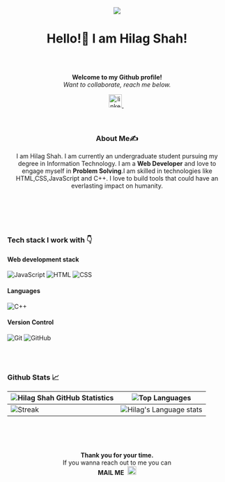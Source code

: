 <div align="center"><img src="https://media.giphy.com/media/f3iwJFOVOwuy7K6FFw/giphy.gif" /></div>

<h1 align="center">Hello!👋 I am Hilag Shah!</h1>
<br><br>
<p align="center" style="margin-top:10px">
<b>
Welcome to my Github profile!</b> <br> 
<i>Want to collaborate, reach me below.</i>
</p>

<div align="center">
  <a href="https://www.linkedin.com/in/shahhilag4/">
    <img src="https://imgur.com/a/TepG38l" alt="linkedin" width="30px" />
  </a>
  &nbsp;
</div>
<br>
<br>
  
  
<h3 align="center">About Me✍</h3>

<p align="center">I am Hilag Shah. I am currently an undergraduate student pursuing my degree in Information Technology. I am a <b>Web Developer</b> and love to engage myself in <b>Problem Solving</b>.I am skilled in technologies like HTML,CSS,JavaScript and C++. I love to build tools that could have an everlasting impact on humanity.</p>
<br>
<br>

<!--<h4 align="center"><b>Personal portfolio <a href="https://hilag-portfolio.herokuapp.com/">here</a>.</b></h4>-->
<br>
<br> 


<h3>Tech stack I work with 👇</h3>
<!-- ![ReactJS](https://img.shields.io/badge/ReactJS-61DAFB?&style=for-the-badge&logo=react&logoColor=white&style=plastic) -->
<!-- ![NodeJS](https://img.shields.io/badge/Node.js-43853D?style=for-the-badge&logo=node.js&logoColor=white&style=plastic&style=plastic) 
![MongoDB](https://img.shields.io/badge/MongoDB-4EA94B?style=for-the-badge&logo=mongodb&logoColor=white&style=plastic) -->
<!-- ![ExpressJS](https://img.shields.io/badge/Express.js-404D59?style=for-the-badge&style=plastic) -->

<h4>Web development stack</h4> 

![JavaScript](https://img.shields.io/badge/JavaScript-F7DF1E?style=for-the-badge&logo=javascript&logoColor=white&style=plastic) ![HTML](https://img.shields.io/badge/HTML5-E34F26?style=for-the-badge&logo=html5&logoColor=white&style=plastic) ![CSS](https://img.shields.io/badge/CSS-239120?&style=for-the-badge&logo=css3&logoColor=white&style=plastic)  
  
  
<h4>Languages</h4>     

![C++](https://img.shields.io/badge/c++-%2300599C.svg?style=for-the-badge&logo=c%2B%2B&logoColor=white&style=plastic)

<h4>Version Control</h4>  

![Git](https://img.shields.io/badge/git-%23F05033.svg?style=for-the-badge&logo=git&logoColor=white&style=plastic)  ![GitHub](https://img.shields.io/badge/github-%23121011.svg?style=for-the-badge&logo=github&logoColor=white&style=plastic)

<br><br>

<h3>Github Stats 📈</h3>



| ![Hilag Shah GitHub Statistics](https://github-readme-stats.vercel.app/api?username=shahhilag4&show_icons=true) | ![Top Languages](https://github-readme-stats.vercel.app/api/top-langs/?username=shahhilag4) |
| --- | --- |
| ![Streak](https://github-readme-streak-stats.herokuapp.com/?user=shahhilag4&theme=light&hide_border=true&line_height=27&width=20) | ![Hilag's Language stats](https://github-readme-stats-eight-theta.vercel.app/api/top-langs/?username=shahhilag4&layout=compact&langs_count=8&hide_border=true) | 

<br>
<br>

<div align="center">
  <br>
  <p><b>Thank you for your time.</b><br>
    If you wanna reach out to me you can<br><b>MAIL ME</b>&nbsp;
  <a href="mailto:shahhilag16@gmail.com">
      <img width="20px" src="\assests\gmail.svg" />
  </a></p>
</div>
